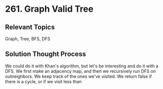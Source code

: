 # 261. Graph Valid Tree

## Relevant Topics

Graph, Tree, BFS, DFS

## Solution Thought Process

We could do it with Khan's algorithm, but let's be interesting and do it with a DFS. We first make an adjacency map, and then we recursively run DFS on outneighbors. We keep track of the ones we've visited. We return false if there is a cycle, or if we visit less than 